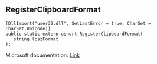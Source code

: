 ## RegisterClipboardFormat

```
[DllImport("user32.dll", SetLastError = true, CharSet = CharSet.Unicode)]
public static extern ushort RegisterClipboardFormat(
   string lpszFormat
);
```

Microsoft documentation: [Link](https://docs.microsoft.com/en-us/windows/win32/api/winuser/nf-winuser-registerclipboardformatw)
